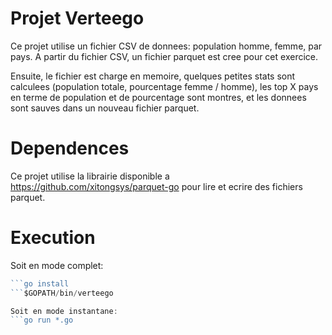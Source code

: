# Projet Verteego
Ce projet utilise un fichier CSV de donnees: population homme, femme, par pays.
A partir du fichier CSV, un fichier parquet est cree pour cet exercice.

Ensuite, le fichier est charge en memoire, quelques petites stats sont calculees (population totale, pourcentage femme / homme), les top X pays en terme de population et de pourcentage sont montres, et les donnees sont sauves dans un nouveau fichier parquet.

# Dependences
Ce projet utilise la librairie disponible a https://github.com/xitongsys/parquet-go pour lire et ecrire des fichiers parquet.

# Execution
Soit en mode complet:
```go build
```go install
```$GOPATH/bin/verteego

Soit en mode instantane:
```go run *.go
